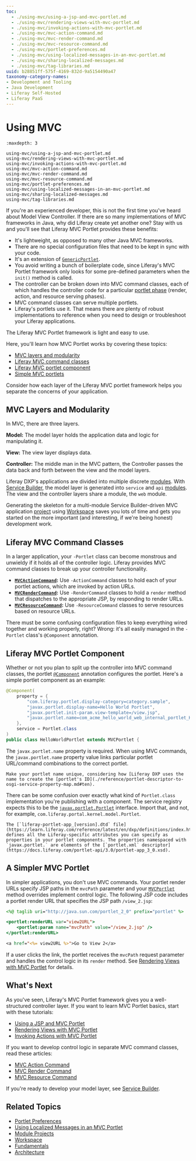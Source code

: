 ```yaml
---
toc:
  - ./using-mvc/using-a-jsp-and-mvc-portlet.md
  - ./using-mvc/rendering-views-with-mvc-portlet.md
  - ./using-mvc/invoking-actions-with-mvc-portlet.md
  - ./using-mvc/mvc-action-command.md
  - ./using-mvc/mvc-render-command.md
  - ./using-mvc/mvc-resource-command.md
  - ./using-mvc/portlet-preferences.md
  - ./using-mvc/using-localized-messages-in-an-mvc-portlet.md
  - ./using-mvc/sharing-localized-messages.md
  - ./using-mvc/tag-libraries.md
uuid: b28851ff-575f-4169-832d-9a5154490a47
taxonomy-category-names:
- Development and Tooling
- Java Development
- Liferay Self-Hosted
- Liferay PaaS
---
```

# Using MVC

```{toctree}
:maxdepth: 3

using-mvc/using-a-jsp-and-mvc-portlet.md
using-mvc/rendering-views-with-mvc-portlet.md
using-mvc/invoking-actions-with-mvc-portlet.md
using-mvc/mvc-action-command.md
using-mvc/mvc-render-command.md
using-mvc/mvc-resource-command.md
using-mvc/portlet-preferences.md
using-mvc/using-localized-messages-in-an-mvc-portlet.md
using-mvc/sharing-localized-messages.md
using-mvc/tag-libraries.md
```

If you're an experienced developer, this is not the first time you've heard about Model View Controller. If there are so many implementations of MVC frameworks in Java, why did Liferay create yet another one? Stay with us and you'll see that Liferay MVC Portlet provides these benefits:

* It's lightweight, as opposed to many other Java MVC frameworks.
* There are no special configuration files that need to be kept in sync with your code.
* It's an extension of [`GenericPortlet`](https://learn.liferay.com/reference/latest/en/portlet-api/javax/portlet/GenericPortlet.html).
* You avoid writing a bunch of boilerplate code, since Liferay's MVC Portlet framework only looks for some pre-defined parameters when the `init()` method is called.
* The controller can be broken down into MVC command classes, each of which handles the controller code for a particular [portlet phase](./reference/portlets.md) (render, action, and resource serving phases).
* MVC command classes can serve multiple portlets.
* Liferay's portlets use it. That means there are plenty of robust implementations to reference when you need to design or troubleshoot your Liferay applications.

The Liferay MVC Portlet framework is light and easy to use.

Here, you'll learn how MVC Portlet works by covering these topics:

* [MVC layers and modularity](#mvc-layers-and-modularity)
* [Liferay MVC command classes](#liferay-mvc-command-classes)
* [Liferay MVC portlet component](#liferay-mvc-portlet-component)
* [Simple MVC portlets](#a-simpler-mvc-portlet)

Consider how each layer of the Liferay MVC portlet framework helps you separate the concerns of your application.

## MVC Layers and Modularity

In MVC, there are three layers.

**Model:** The model layer holds the application data and logic for manipulating it.

**View:** The view layer displays data.

**Controller:** The middle man in the MVC pattern, the Controller passes the data back and forth between the view and the model layers.

Liferay DXP's applications are divided into multiple discrete [modules](../../liferay-internals/architecture/osgi-and-modularity.md). With [Service Builder](../data-frameworks/service-builder.md), the model layer is generated into `service` and `api` [modules](../../liferay-internals/fundamentals/module-projects.md). The view and the controller layers share a module, the `web` module.

Generating the skeleton for a multi-module Service Builder-driven MVC application [project](../../liferay-internals/fundamentals/module-projects.md) using [Workspace](../tooling/liferay-workspace/creating-code-with-liferay-workspace.md) saves you lots of time and gets you started on the more important (and interesting, if we're being honest) development work.

## Liferay MVC Command Classes

In a larger application, your `-Portlet` class can become monstrous and unwieldy if it holds all of the controller logic. Liferay provides MVC command classes to break up your controller functionality.

* **[`MVCActionCommand`](https://learn.liferay.com/reference/latest/en/dxp/javadocs/portal-kernel/com/liferay/portal/kernel/portlet/bridges/mvc/MVCActionCommand.html):** Use `-ActionCommand` classes to hold each of your portlet actions, which are invoked by action URLs.
* **[`MVCRenderCommand`](https://learn.liferay.com/reference/latest/en/dxp/javadocs/portal-kernel/com/liferay/portal/kernel/portlet/bridges/mvc/MVCRenderCommand.html):** Use `-RenderCommand` classes to hold a `render` method that dispatches to the appropriate JSP, by responding to render URLs.
* **[`MVCResourceCommand`](https://learn.liferay.com/reference/latest/en/dxp/javadocs/portal-kernel/com/liferay/portal/kernel/portlet/bridges/mvc/MVCResourceCommand.html):** Use `-ResourceCommand` classes to serve resources based on resource URLs.

There must be some confusing configuration files to keep everything wired together and working properly, right? Wrong: it's all easily managed in the `-Portlet` class's `@Component` annotation.

## Liferay MVC Portlet Component

Whether or not you plan to split up the controller into MVC command classes, the portlet [`@Component`](https://docs.osgi.org/javadoc/osgi.cmpn/7.0.0/org/osgi/service/component/annotations/Component.html) annotation configures the portlet. Here's a simple portlet component as an example:

```java
@Component(
	property = {
		"com.liferay.portlet.display-category=category.sample",
		"javax.portlet.display-name=Hello World Portlet",
		"javax.portlet.init-param.view-template=/view.jsp",
		"javax.portlet.name=com_acme_hello_world_web_internal_portlet_HelloWorldPortlet"
	},
	service = Portlet.class
)
public class HelloWorldPortlet extends MVCPortlet {
```

The `javax.portlet.name` property is required. When using MVC commands, the `javax.portlet.name` property value links particular portlet URL/command combinations to the correct portlet.

```{important}
Make your portlet name unique, considering how [Liferay DXP uses the name to create the [portlet's ID](./reference/portlet-descriptor-to-osgi-service-property-map.md#ten).
```

There can be some confusion over exactly what kind of `Portlet.class` implementation you're publishing with a component. The service registry expects this to be the [`javax.portlet.Portlet`](https://learn.liferay.com/reference/latest/en/portlet-api/javax/portlet/Portlet.html) interface. Import that, and not, for example, `com.liferay.portal.kernel.model.Portlet`.

```{note}
The [`liferay-portlet-app_[version].dtd` file](https://learn.liferay.com/reference/latest/en/dxp/definitions/index.html) defines all the Liferay-specific attributes you can specify as properties in your portlet components. The properties namespaced with `javax.portlet.` are elements of the [`portlet.xml` descriptor](https://docs.liferay.com/portlet-api/3.0/portlet-app_3_0.xsd).
```

## A Simpler MVC Portlet

In simpler applications, you don't use MVC commands. Your portlet render URLs specify JSP paths in the `mvcPath` parameter and your [`MVCPortlet`](https://learn.liferay.com/reference/latest/en/dxp/javadocs/portal-kernel/com/liferay/portal/kernel/portlet/bridges/mvc/MVCPortlet.html) method overrides implement control logic. The following JSP code includes a portlet render URL that specifies the JSP path `/view_2.jsp`:

```jsp
<%@ taglib uri="http://java.sun.com/portlet_2_0" prefix="portlet" %>

<portlet:renderURL var="view2URL">
	<portlet:param name="mvcPath" value="/view_2.jsp" />
</portlet:renderURL>

<a href="<%= view2URL %>">Go to View 2</a>
```

If a user clicks the link, the portlet receives the `mvcPath` request parameter and handles the control logic in its `render` method. See [Rendering Views with MVC Portlet](./using-mvc/rendering-views-with-mvc-portlet.md) for details.

## What's Next

As you've seen, Liferay's MVC Portlet framework gives you a well-structured controller layer. If you want to learn MVC Portlet basics, start with these tutorials:

* [Using a JSP and MVC Portlet](./using-mvc/using-a-jsp-and-mvc-portlet.md)
* [Rendering Views with MVC Portlet](./using-mvc/rendering-views-with-mvc-portlet.md)
* [Invoking Actions with MVC Portlet](./using-mvc/invoking-actions-with-mvc-portlet.md)

If you want to develop control logic in separate MVC command classes, read these articles:

* [MVC Action Command](./using-mvc/mvc-action-command.md)
* [MVC Render Command](./using-mvc/mvc-render-command.md)
* [MVC Resource Command](./using-mvc/mvc-resource-command.md)

If you're ready to develop your model layer, see [Service Builder](../data-frameworks/service-builder.md).

## Related Topics

* [Portlet Preferences](./using-mvc/portlet-preferences.md)
* [Using Localized Messages in an MVC Portlet](./using-mvc/using-localized-messages-in-an-mvc-portlet.md)
* [Module Projects](../../liferay-internals/fundamentals/module-projects.md)
* [Workspace](../tooling/liferay-workspace/creating-code-with-liferay-workspace.md)
* [Fundamentals](../../liferay-internals/fundamentals.md)
* [Architecture](../../liferay-internals/architecture.md)
